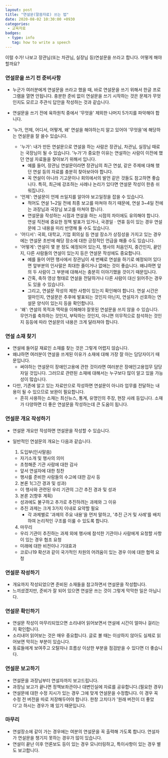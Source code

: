 ```yaml
---
layout: post
title: "연설문(말씀자료) 쓰는 법"
date: 2020-08-02 10:30:00 +0930
categories: 
 - 교육자료
badges:
 - type: info
   tag: how to write a speech
---
```


이럴 수가! 나보고 장관님(또는 차관님, 실장님 등)연설문을 쓰라고 합니다. 어떻게 해야 할까요?

<!--more-->

### **연설문을 쓰기 전 준비사항**

- 누군가 여러분에게 연설문을 쓰라고 했을 때, 바로 연설문을 쓰기 위해서 한글 프로그램을 열면 안됩니다. 충분한 준비 없이 연설문을 쓰기 시작하는 것은 문제가 무엇인지도 모르고 주관식 답안을 작성하는 것과 같습니다.

- 연설문을 쓰기 전에 육하원칙 중에서 '무엇을' 제외한 나머지 5가지를 파악해야 합니다.
- '누가, 언제, 어디서, 어떻게, 왜' 연설을 해야하는지 알고 있어야 '무엇을'에 해당하는 연설문을 잘 쓸수 있습니다.
  - '누가': 내가 만든 연설문으로 연설을 하는 사람은 장관님, 차관님, 실장님 때로는 국장님이 될 수 있습니다. '누가'가 중요한 이유는 연설하는 사람이 이전에 했던 연설 자료들을 찾아보기 위해서 입니다.
    - 예를 들어, 장관님 연설문이라면 장관님의 최근 연설, 같은 주제에 대해 했던 연설 등의 자료를 충분히 찾아보아야 합니다.
    - 꼭 연설이 아니라 기고문이나 회의에서의 발언 같은 것들도 참고하면 좋습니다. 특히, 최근에 강조하는 사례나 논리가 있다면 연설문 작성이 한층 쉬워집니다.
  - '언제': 연설문이 언제 쓰일지를 알아야 보고일정을 잡을 수 있습니다.
    - 적어도 연설 1~2일 전에 최종 보고를 마쳐야 하기 때문에, 연설 3~4일 전에는 과장님과 국장님 보고를 마쳐야 합니다.
    - 연설문을 작성하는 시점과 연설을 하는 시점의 차이에도 유의해야 합니다. 연설 직전에 중요한 정책 발표가 있거나, 국경일ㆍ연휴 등이 있는 경우 연설문에 그 내용을 미리 반영해 둘 수도 있습니다.
  - '어디서': 국회, 대학교, 기업 회의실 등 연설 장소가 상징성을 가지고 있는 경우에는 연설문 초반에 해당 장소에 대한 긍정적인 언급을 해줄 수도 있습니다.
  - '어떻게': 연설이 몇 분 정도 예정되어 있는지, 행사의 처음인지, 중간인지, 끝인지, 다른 사람들의 연설이 있는지 등은 연설문 작성에도 중요합니다.
    - 예를 들어 어떤 행사에서 장관님이 세 번째로 연설을 하기로 예정되어 있다면 앞부분의 인사말은 최대한 줄이거나 없애는 것이 좋습니다. 왜냐하면 앞의 두 사람이 그 부분에 대해서는 충분히 이야기했을 것이기 때문입니다.
    - 간혹, 축하 영상 형태로 연설을 전달하거나 다른 사람이 대신 읽어주는 경우도 있을 수 있습니다.
    - 그리고, 연설문 작성의 제한 사항이 있는지 확인해야 합니다. 연설 시간은 얼마인지, 연설문은 추후에 발표되는 것인지 아닌지, 연설자가 선호하는 연설문 양식이 있는지 등을 확인합니다.
  - '왜': 연설의 목적과 맥락을 이해해야 잘못된 연설문을 쓰지 않을 수 있습니다. 무언가를 축하하는 것인지, 부탁하는 것인지, 아니면 의무적으로 참석하는 것인지 등등에 따라 연설문의 내용은 크게 달라져야 합니다.

### **연설 소재 찾기**

- 연설에 들어갈 재료인 소재를 찾는 것은 그렇게 어렵지 않습니다.
- 왜냐하면 여러분이 연설을 쓰게된 이유가 소재에 대해 가장 잘 아는 담당자이기 때문입니다.
  - 써야하는 연설문이 장애인고용에 관한 것이라면 여러분은 장애인고용업무 담당자일 것입니다. 그러므로 관련된 소재에 대해서는 누구보다 많이 알고 있을 가능성이 많습니다.
- 다만, 기존에 알고 있는 자료만으로 작성하면 연설문이 아니라 업무를 전달하는 내용이 될 수 있으므로 보완이 필요합니다.
  - 흔히 사용하는 소재는 최신뉴스, 통계, 유명인의 주장, 현장 사례 등입니다. 소재가 다양하면 더 좋은 연설문을 작성하는데 큰 도움이 됩니다.

### **연설문 개요 작성하기**

- 연설문 개요만 작성하면 연설문을 작성할 수 있습니다.
- 일반적인 연설문의 개요는 다음과 같습니다.

  1. 도입부(인사말씀)
    - 자기소개 및 행사의 의미
    - 초청해준 기관 사람에 대한 감사
    - 앞서 연설자에 대한 칭찬
    - 행사를 준비한 사람들의 수고에 대한 감사 등
  2. 본론 1(그간 경과 및 성과)
    - 이 행사와 관련된 우리 기관의 그간 추진 경과 및 성과
  3. 본론 2(향후 계획)
    - 성과에도 불구하고 추가로 추진하려는 과제와 그 이유
    - 추진 과제는 크게 3가지 이내로 요약할 필요
      - 각 과제별로 '과제의 주요 내용'을 먼저 말하고, '추진 근거 및 사례'를 배치하여 논리적인 구조를 이룰 수 있도록 합니다.
  4. 마무리
    - 우리 기관이 추진하는 과제 외에 행사에 참석한 기관이나 사람에게 요청할 사항이 있는 경우 협조 요청
    - 미래에 대한 비전이나 기대효과
    - 코로나19 확산과 같이 국가적인 차원의 어려움이 있는 경우 이에 대한 협력 요청

### **연설문 작성하기**

- 개요까지 작성되었으면 준비된 소재들을 참고하면서 연설문을 작성합니다.
- 느끼셨겠지만, 준비가 잘 되어 있으면 연설문 쓰는 것이 그렇게 막막한 일은 아닙니다.

### **연설문 확인하기**

- 연설문 작성이 마무리되었으면 소리내어 읽어보면서 연설에 시간이 얼마나 걸리는지 확인합니다.
- 소리내어 읽어보는 것은 매우 중요합니다. 글로 볼 때는 이상하지 않아도 실제로 읽어보면 막히는 부분이 있습니다.
- 동료들에게 보여주고 오탈자나 흐름상 이상한 부분을 점검받을 수 있다면 더 좋습니다.

### **연설문 보고하기**

- 연설문을 과장님부터 연설자까지 보고드립니다.
- 과장님 보고가 끝나면 정책보좌관이나 대변인실에 자료를 공유합니다.(필요한 경우)
- 연설문에 대한 수정 지시가 있는 경우 그에 맞게 연설문을 수정합니다. 이 경우 꼭 수정 전 버전을 따로 저장해두어야 합니다. 한창 고치다가 '원래 버전이 더 좋았다'고 하시는 경우가 꽤 있기 때문입니다.

### **마무리**

- 연설장소에 같이 가는 경우에는 여분의 연설문을 꼭 출력해 가도록 합니다. 연설자가 연설문을 챙기지 못하는 경우가 많이 있습니다.
- 연설이 끝난 이후 언론보도 등이 있는 경우 모니터링하고, 특이사항이 있는 경우 별도 보고합니다.